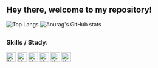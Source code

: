 <h2>Hey there, welcome to my repository!</h2>

<!--
**nuzael/nuzael** is a ✨ _special_ ✨ repository because its `README.md` (this file) appears on your GitHub profile.

Here are some ideas to get you started:

- 🔭 I’m currently working on ...
- 🌱 I’m currently learning ...
- 👯 I’m looking to collaborate on ...
- 🤔 I’m looking for help with ...
- 💬 Ask me about ...
- 📫 How to reach me: ...
- 😄 Pronouns: ...
- ⚡ Fun fact: ...
-->

![Top Langs](https://github-readme-stats.vercel.app/api/top-langs/?username=nuzael&layout=compact&theme=dark&exclude_repo=my-anime-list&hide_border=true)
![Anurag's GitHub stats](https://github-readme-stats.vercel.app/api?username=nuzael&theme=dark&hide_border=true&include_all_commits=true&line_height=21.5&hide_title=true&hide_rank=true)

##

<h3>Skills / Study:</h3>
<div style="display: inline_block">
  <img align="center" alt="Nuzael-Python" height="25" src="https://img.shields.io/badge/Python-14354C?style=for-the-badge&logo=python&logoColor=white"/>
  <img align="center" alt="Nuzael-Django" height="25" src="https://img.shields.io/badge/Django-092E20?style=for-the-badge&logo=django&logoColor=white"/>
  <img align="center" alt="Nuzael-MySql" height="25" src="https://img.shields.io/badge/MySQL-005C84?style=for-the-badge&logo=mysql&logoColor=white"/>
  <img align="center" alt="Nuzael-JavaScript" height="25" src="https://img.shields.io/badge/JavaScript-F7DF1E?style=for-the-badge&logo=javascript&logoColor=black"/>
  <img align="center" alt="Nuzael-HTML" height="25" src="https://img.shields.io/badge/HTML5-E34F26?style=for-the-badge&logo=html5&logoColor=white"/>
  <img align="center" alt="Nuzael-CSS" height="25" src="https://img.shields.io/badge/CSS3-1572B6?style=for-the-badge&logo=css3&logoColor=white"/>
</div>
